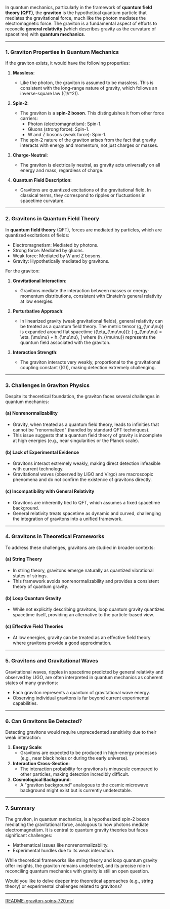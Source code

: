 In quantum mechanics, particularly in the framework of **quantum field theory (QFT)**, the **graviton** is the hypothetical quantum particle that mediates the gravitational force, much like the photon mediates the electromagnetic force. The graviton is a fundamental aspect of efforts to reconcile **general relativity** (which describes gravity as the curvature of spacetime) with **quantum mechanics**.

---

### **1. Graviton Properties in Quantum Mechanics**
If the graviton exists, it would have the following properties:

1. **Massless**:
   - Like the photon, the graviton is assumed to be massless. This is consistent with the long-range nature of gravity, which follows an inverse-square law (\(1/r^2\)).

2. **Spin-2**:
   - The graviton is a **spin-2 boson**. This distinguishes it from other force carriers:
     - Photon (electromagnetism): Spin-1.
     - Gluons (strong force): Spin-1.
     - W and Z bosons (weak force): Spin-1.
   - The spin-2 nature of the graviton arises from the fact that gravity interacts with energy and momentum, not just charges or masses.

3. **Charge-Neutral**:
   - The graviton is electrically neutral, as gravity acts universally on all energy and mass, regardless of charge.

4. **Quantum Field Description**:
   - Gravitons are quantized excitations of the gravitational field. In classical terms, they correspond to ripples or fluctuations in spacetime curvature.

---

### **2. Gravitons in Quantum Field Theory**
In **quantum field theory** (QFT), forces are mediated by particles, which are quantized excitations of fields:
- Electromagnetism: Mediated by photons.
- Strong force: Mediated by gluons.
- Weak force: Mediated by W and Z bosons.
- Gravity: Hypothetically mediated by gravitons.

For the graviton:
1. **Gravitational Interaction**:
   - Gravitons mediate the interaction between masses or energy-momentum distributions, consistent with Einstein’s general relativity at low energies.

2. **Perturbative Approach**:
   - In linearized gravity (weak gravitational fields), general relativity can be treated as a quantum field theory. The metric tensor \(g_{\mu\nu}\) is expanded around flat spacetime (\(\eta_{\mu\nu}\)):
     \[
     g_{\mu\nu} = \eta_{\mu\nu} + h_{\mu\nu},
     \]
     where \(h_{\mu\nu}\) represents the quantum field associated with the graviton.

3. **Interaction Strength**:
   - The graviton interacts very weakly, proportional to the gravitational coupling constant (\(G\)), making detection extremely challenging.

---

### **3. Challenges in Graviton Physics**
Despite its theoretical foundation, the graviton faces several challenges in quantum mechanics:

#### (a) **Nonrenormalizability**
- Gravity, when treated as a quantum field theory, leads to infinities that cannot be "renormalized" (handled by standard QFT techniques).
- This issue suggests that a quantum field theory of gravity is incomplete at high energies (e.g., near singularities or the Planck scale).

#### (b) **Lack of Experimental Evidence**
- Gravitons interact extremely weakly, making direct detection infeasible with current technology.
- Gravitational waves (observed by LIGO and Virgo) are macroscopic phenomena and do not confirm the existence of gravitons directly.

#### (c) **Incompatibility with General Relativity**
- Gravitons are inherently tied to QFT, which assumes a fixed spacetime background.
- General relativity treats spacetime as dynamic and curved, challenging the integration of gravitons into a unified framework.

---

### **4. Gravitons in Theoretical Frameworks**
To address these challenges, gravitons are studied in broader contexts:

#### (a) **String Theory**
- In string theory, gravitons emerge naturally as quantized vibrational states of strings.
- This framework avoids nonrenormalizability and provides a consistent theory of quantum gravity.

#### (b) **Loop Quantum Gravity**
- While not explicitly describing gravitons, loop quantum gravity quantizes spacetime itself, providing an alternative to the particle-based view.

#### (c) **Effective Field Theories**
- At low energies, gravity can be treated as an effective field theory where gravitons provide a good approximation.

---

### **5. Gravitons and Gravitational Waves**
Gravitational waves, ripples in spacetime predicted by general relativity and observed by LIGO, are often interpreted in quantum mechanics as coherent states of many gravitons:
- Each graviton represents a quantum of gravitational wave energy.
- Observing individual gravitons is far beyond current experimental capabilities.

---

### **6. Can Gravitons Be Detected?**
Detecting gravitons would require unprecedented sensitivity due to their weak interaction:
1. **Energy Scale**:
   - Gravitons are expected to be produced in high-energy processes (e.g., near black holes or during the early universe).
2. **Interaction Cross-Section**:
   - The interaction probability for gravitons is minuscule compared to other particles, making detection incredibly difficult.
3. **Cosmological Background**:
   - A "graviton background" analogous to the cosmic microwave background might exist but is currently undetectable.

---

### **7. Summary**
The graviton, in quantum mechanics, is a hypothesized spin-2 boson mediating the gravitational force, analogous to how photons mediate electromagnetism. It is central to quantum gravity theories but faces significant challenges:
- Mathematical issues like nonrenormalizability.
- Experimental hurdles due to its weak interaction.

While theoretical frameworks like string theory and loop quantum gravity offer insights, the graviton remains undetected, and its precise role in reconciling quantum mechanics with gravity is still an open question.

Would you like to delve deeper into theoretical approaches (e.g., string theory) or experimental challenges related to gravitons?


---

[README-graviton-spins-720.md](https://t2m.io/ebvTBKX)
